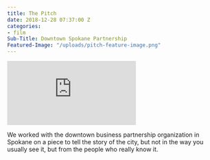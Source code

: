 ```yaml
---
title: The Pitch
date: 2018-12-28 07:37:00 Z
categories:
- film
Sub-Title: Downtown Spokane Partnership
Featured-Image: "/uploads/pitch-feature-image.png"
---
```


<iframe src="https://player.vimeo.com/video/252648997" frameborder="0" webkitallowfullscreen mozallowfullscreen allowfullscreen></iframe>

We worked with the downtown business partnership organization in Spokane on a piece to tell the story of the city, but not in the way you usually see it, but from the people who really know it. 